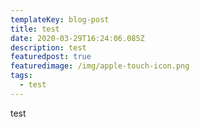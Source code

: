 ```yaml
---
templateKey: blog-post
title: test
date: 2020-03-29T16:24:06.085Z
description: test
featuredpost: true
featuredimage: /img/apple-touch-icon.png
tags:
  - test
---
```

test